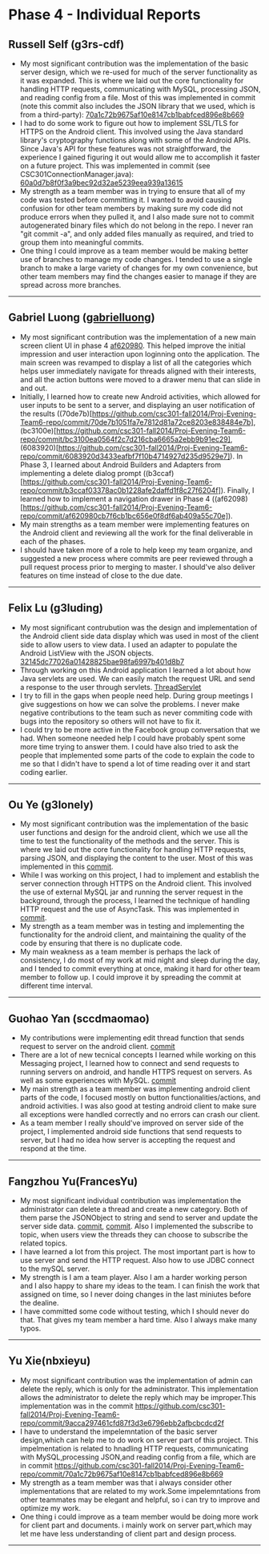 # Phase 4 - Individual Reports

## Russell Self (g3rs-cdf)

* My most significant contribution was the implementation of the basic server design, which we re-used for much of the server functionality as it was expanded. This is where we laid out the core functionality for handling HTTP requests, communicating with MySQL, processing JSON, and reading config from a file. Most of this was implemented in commit (note this commit also includes the JSON library that we used, which is from a third-party): [70a1c72b9675af10e8147cb1babfced896e8b669](https://github.com/csc301-fall2014/Proj-Evening-Team6-repo/commit/70a1c72b9675af10e8147cb1babfced896e8b669)
* I had to do some work to figure out how to implement SSL/TLS for HTTPS on the Android client. This involved using the Java standard library's cryptography functions along with some of the Android APIs. Since Java's API for these features was not straightforward, the experience I gained figuring it out would allow me to accomplish it faster on a future project. This was implemented in commit (see CSC301ConnectionManager.java): [60a0d7b8f0f3a9bec92d32ae5239eea939a13615](https://github.com/csc301-fall2014/Proj-Evening-Team6-repo/commit/60a0d7b8f0f3a9bec92d32ae5239eea939a13615)
* My strength as a team member was in trying to ensure that all of my code was tested before committing it. I wanted to avoid causing confusion for other team members by making sure my code did not produce errors when they pulled it, and I also made sure not to commit autogenerated binary files which do not belong in the repo. I never ran "git commit -a", and only added files manually as required, and tried to group them into meaningful commits.
* One thing I could improve as a team member would be making better use of branches to manage my code changes. I tended to use a single branch to make a large variety of changes for my own convenience, but other team members may find the changes easier to manage if they are spread across more branches.

----

## Gabriel Luong ([gabrielluong](https://github.com/csc301-fall2014/Proj-Evening-Team6-repo/commits?author=gabrielluong))

 * My most significant contribution was the implementation of a new main screen client UI in phase 4 [af620980](https://github.com/csc301-fall2014/Proj-Evening-Team6-repo/commit/af620980cb7f6cb1bc656e0f8df6ab409a55c70e). This helped improve the initial impression and user interaction upon loginning onto the application. The main screen was revamped to display a list of all the categories which helps user immediately navigate for threads aligned with their interests, and all the action buttons were moved to a drawer menu that can slide in and out.
 * Initially, I learned how to create new Android activities, which allowed for user inputs to be sent to a server, and displaying an user notification of the results ((70de7b)[https://github.com/csc301-fall2014/Proj-Evening-Team6-repo/commit/70de7b1051fa7e7812d81a72ce8203e838484e7b], (bc3100e)[https://github.com/csc301-fall2014/Proj-Evening-Team6-repo/commit/bc3100ea0564f2c7d216cba6665a2ebb9b91ec29], (6083920)[https://github.com/csc301-fall2014/Proj-Evening-Team6-repo/commit/6083920d3433eafbf7f10b4714927d235d9529e7]). In Phase 3, I learned about Android Builders and Adapters from implementing a delete dialog prompt ((b3ccaf)[https://github.com/csc301-fall2014/Proj-Evening-Team6-repo/commit/b3ccaf03378ac0b1228afe2daffd1f8c27f6204f]). Finally, I learned how to implement a navigation drawer in Phase 4 ((af62098)[https://github.com/csc301-fall2014/Proj-Evening-Team6-repo/commit/af620980cb7f6cb1bc656e0f8df6ab409a55c70e]).
 * My main strengths as a team member were implementing features on the Android client and reviewing all the work for the final deliverable in each of the phases.
 * I should have taken more of a role to help keep my team organize, and suggested a new process where commits are peer reviewed through a pull request process prior to merging to master. I should've also deliver features on time instead of close to the due date.

----

## Felix Lu (g3luding)

 * My most significant contrubution was the design and implementation of the Android client side data display which was used in most of the client side to allow users to view data. I used an adapter to populate the Android ListView with the JSON objects. [32145dc77026a01428825bae98fa6997b401d8b7](https://github.com/csc301-fall2014/Proj-Evening-Team6-repo/commit/32145dc77026a01428825bae98fa6997b401d8b7)
 * Through working on this Android application I learned a lot about how Java servlets are used. We can easily match the request URL and send a response to the user through servlets. [ThreadServlet](https://github.com/csc301-fall2014/Proj-Evening-Team6-repo/blob/master/Phase2/csc301server/src/org/csc301team6/server/ThreadsServlet.java)
 * I try to fill in the gaps when people need help. During group meetings I give suggestions on how we can solve the problems. I never make negative contributions to the team such as never commiting code with bugs into the repository so others will not have to fix it.
 * I could try to be more active in the Facebook group conversation that we had. When someone needed help I could have probably spent some more time trying to answer them. I could have also tried to ask the people that implemented some parts of the code to explain the code to me so that I didn't have to spend a lot of time reading over it and start coding earlier.

----

## Ou Ye (g3lonely)
* My most significant contribution was the implementation of the basic user functions and design for the android client, which we use all the time to test the functionality of the methods and the server. This is where we laid out the core functionality for handling HTTP requests, parsing JSON, and displaying the content to the user. Most of this was implemented in this [commit](https://github.com/csc301-fall2014/Proj-Evening-Team6-repo/commit/165abba4db65cee383214b1c936a099520a396d9).
* While I was working on this project, I had to implement and establish the server connection through HTTPS on the Android client. This involved the use of external MySQL jar and running the server request in the background, through the process, I learned the technique of handling HTTP request and the use of AsyncTask. This was implemented in [commit](https://github.com/csc301-fall2014/Proj-Evening-Team6-repo/commit/65996b6a8d7146f10fa77e12cee4d8130405a5c8).
* My strength as a team member was in testing and implementing the functionality for the android client, and maintaining the quality of the code by ensuring that there is no duplicate code.
* My main weakness as a team member is perhaps the lack of consistency, I do most of my work at mid night and sleep during the day, and I tended to commit everything at once, making it hard for other team member to follow up. I could improve it by spreading the commit at different time interval.

----

## Guohao Yan (sccdmaomao)
* My contributions were implementing edit thread function that sends request to server on the android client. [commit](https://github.com/csc301-fall2014/Proj-Evening-Team6-repo/commit/3311d9ce95dfb6b4317d305e828b72aba6163291)
* There are a lot of new tecnical concepts I learned while working on this Messaging project, I learned how to connect and send requests to running servers on android, and handle HTTPS request on servers. As well as some experiences with MySQL. [commit](https://github.com/csc301-fall2014/Proj-Evening-Team6-repo/commit/60a0d7b8f0f3a9bec92d32ae5239eea939a13615)
* My main strength as a team member was implementing android client parts of the code, I focused mostly on button functionalities/actions, and android activities. I was also good at testing android client to make sure all exceptions were handled correctly and no errors can crash our client.
* As a team member I really should've improved on server side of the project, I implemented android side functions that send requests to server, but I had no idea how server is accepting the request and respond at the time.

----

## Fangzhou Yu(FrancesYu)

* My most significant individual contribution was implementation the administrator can delete a thread and create a new category. Both of them parse the JSONObject to string and send to server and update the server side data. [commit](https://github.com/csc301-fall2014/Proj-Evening-Team6-repo/commit/47feee433290f52080f76485e2e9d39f00734def), [commit](https://github.com/csc301-fall2014/Proj-Evening-Team6-repo/commit/3ffa8ad4aeeea6a5b5562d8fa4842c10eff00095). Also I implemented the subscribe to topic, when users view the threads they can choose to subscribe the related topics.
* I have learned a lot from this project. The most important part is how to use server and send the HTTP request. Also how to use JDBC connect to the mySQL server.
* My strength is I am a team player. Also I am a harder working person and I also happy to share my ideas to the team. I can finish the work that assigned on time, so I never doing changes in the last miniutes before the dealine.
* I have committed some code without testing, which I should never do that. That gives my team member a hard time. Also I always make many typos.

----

## Yu Xie(nbxieyu)

* My most significant contribution was the implementation of admin can delete the reply, which is
only for the administrator. This implementation allows the administrator to delete the reply which
may be improper.This implementation was in the commit
https://github.com/csc301-fall2014/Proj-Evening-Team6-repo/commit/9acca297461cfd87f3d3e6796ebb2afbcbcdcd2f
* I have to understand the impelemntation of the basic server design,which can help me to do
work on server part of this project. This impelmentation is related to hnadling HTTP requests,
communicating with MySQL,processing JSON,and reading config from a file, which are  in commit
https://github.com/csc301-fall2014/Proj-Evening-Team6-repo/commit/70a1c72b9675af10e8147cb1babfced896e8b669
* My strength as a team member was that i always consider other implementations that are related to
my work.Some impelemntations from other teammates may be elegant and helpful, so i can try to
improve and optimize my work.
* One thing i could improve as a team member would be doing more work for client part and documents.
i mainly work on server part,which may let me have less understanding of client part and design
process.

---
